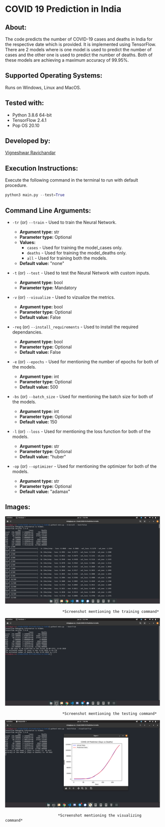 # COVID 19 Prediction in India

## About:  
 The code predicts the number of COVID-19 cases and deaths in India for the respective date which is provided. It is implemented using TensorFlow. There are 2 models where is one model is used to predict the number of cases and the other one is used to predict the number of deaths. Both of these models are achieving a maximum accuracy of 99.95%. 

## Supported Operating Systems:  
 Runs on Windows, Linux and MacOS.

## Tested with:  
* Python 3.8.6 64-bit
* TensorFlow 2.4.1
* Pop OS 20.10

## Developed by:  
 [Vigneshwar Ravichandar](https://github.com/ToastCoder)

## Execution Instructions:  
 Execute the following command in the terminal to run with default procedure.

```python
python3 main.py --test=True
```

## Command Line Arguments:

* `-tr` (or) `--train` - Used to train the Neural Network.  
  * **Argument type:** str  
  * **Parameter type:** Optional  
  * **Values:**  
    * `cases` - Used for training the model_cases only.
    * `deaths` - Used for training the model_deaths only.
    * `all` - Used for training both the models.
  * **Default value:** "none"

* `-t` (or) `--test` - Used to test the Neural Network with custom inputs.
  * **Argument type:** bool  
  * **Parameter type:** Mandatory 
  
* `-v` (or) `--visualize` - Used to vizualize the metrics.
  * **Argument type:** bool  
  * **Parameter type:** Optional
  * **Default value:** False
  
* `-req` (or) `--install_requirements` - Used to install the required dependancies.
  * **Argument type:** bool  
  * **Parameter type:** Optional
  * **Default value:** False

* `-e` (or) `--epochs` - Used for mentioning the number of epochs for both of the models.
  * **Argument type:** int
  * **Parameter type:** Optional
  * **Default value:** 500

* `-bs` (or) `--batch_size` - Used for mentioning the batch size for both of the models.
  * **Argument type:** int
  * **Parameter type:** Optional
  * **Default value:** 150

* `-l` (or) `--loss` - Used for mentioning the loss function for both of the models.
  * **Argument type:** str
  * **Parameter type:** Optional
  * **Default value:** "huber"

* `-op` (or) `--optimizer` - Used for mentioning the optimizer for both of the models.
  * **Argument type:** str
  * **Parameter type:** Optional
  * **Default value:** "adamax"

## Images:

![img1](https://github.com/ToastCoder/COVID-19-Prediction-in-India/blob/master/images/img1.png)

                              *Screenshot mentioning the training command* 

![img2](https://github.com/ToastCoder/COVID-19-Prediction-in-India/blob/master/images/img2.png)

                              *Screenshot mentioning the testing command*  

![img3](https://github.com/ToastCoder/COVID-19-Prediction-in-India/blob/master/images/img3.png)

                            *Screenshot mentioning the visualizing command*  

